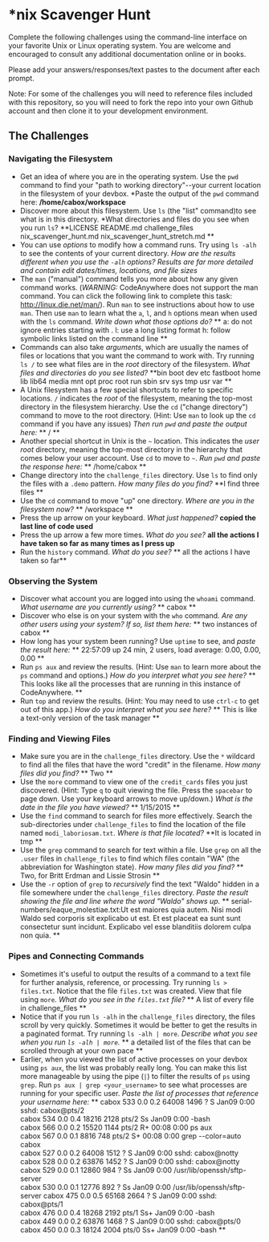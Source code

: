 # *nix Scavenger Hunt

Complete the following challenges using the command-line interface on your favorite
Unix or Linux operating system. You are welcome and encouraged to consult any
additional documentation online or in books.

Please add your answers/responses/text pastes to the document after each prompt.

Note: For some of the challenges you will need to reference files included with
this repository, so you will need to fork the repo into your own Github account
and then clone it to your development environment.

## The Challenges

### Navigating the Filesystem

* Get an idea of where you are in the operating system. Use the `pwd` command to find your "path to working directory"--your current location in the filesystem of your devbox. *Paste the output of the `pwd` command here: **/home/cabox/workspace**
* Discover more about this filesystem. Use `ls` (the "list" command)to see what is in this directory. *What directories and files do you see when you run `ls`? **LICENSE  README.md  challenge_files  nix_scavenger_hunt.md  nix_scavenger_hunt_stretch.md    **
* You can use *options* to modify how a command runs. Try using `ls -alh` to see the contents of your current directory. *How are the results different when you use the `-alh` options?  Results are far more detailed and contain edit dates/times, locations, and file sizes*
* The `man` ("manual") command tells you more about how any given command works. (*WARNING:* CodeAnywhere does not support the man command. You can click the following link to complete this task: http://linux.die.net/man/). Run `man` to see instructions about how to use `man`. Then use `man` to learn what the `a`, `l`, and `h` options mean when used with the `ls` command. *Write down what those options do?*
** a: do not ignore entries starting with .   l: use a long listing format   h: follow symbolic links listed on the command line **
* Commands can also take *arguments*, which are usually the names of files or locations that you want the command to work with. Try running `ls /` to see what files are in the *root* directory of the filesystem. *What files and directories do you see listed?* **bin  boot  dev  etc  fastboot  home  lib  lib64  media  mnt  opt  proc  root  run  sbin  srv  sys  tmp  usr  var   **
* A Unix filesystem has a few special shortcuts to refer to specific locations. `/` indicates the *root* of the filesystem, meaning the top-most directory in the filesystem hierarchy. Use the `cd` ("change directory") command to move to the root directory. (Hint: Use `man` to look up the `cd` command if you have any issues) *Then run `pwd` and paste the output here:* ** / **
* Another special shortcut in Unix is the `~` location. This indicates the *user root* directory, meaning the top-most directory in the hierarchy that comes below your user account. Use `cd` to move to `~`. *Run `pwd` and paste the response here:* ** /home/cabox **
* Change directory into the `challenge_files` directory. Use `ls` to find only the files with a `.demo` pattern. *How many files do you find?*  **I find three files **
* Use the `cd` command to move "up" one directory. *Where are you in the filesystem now?*  ** /workspace **
* Press the up arrow on your keyboard. *What just happened?*  **copied the last line of code used**
* Press the up arrow a few more times. *What do you see?*  **all the actions I have taken so far as many times as I press up**
* Run the `history` command. *What do you see?*  ** all the actions I have taken so far**

### Observing the System

* Discover what account you are logged into using the `whoami` command. *What username are you currently using?*  ** cabox **
* Discover who else is on your system with the `who` command. *Are any other users using your system? If so, list them here:* ** two instances of cabox **
* How long has your system been running? Use `uptime` to see, and *paste the result here:* ** 22:57:09 up 24 min,  2 users,  load average: 0.00, 0.00, 0.00  **
* Run `ps aux` and review the results. (Hint: Use `man` to learn more about the `ps` command and options.) *How do you interpret what you see here?* ** This looks like all the processes that are running in this instance of CodeAnywhere. **
* Run `top` and review the results. (Hint: You may need to use `ctrl-c` to get out of this app.) *How do you interpret what you see here?* ** This is like a text-only version of the task manager **

### Finding and Viewing Files

* Make sure you are in the `challenge_files` directory. Use the `*` wildcard to find all the files that have the word "credit" in the filename. *How many files did you find?*  ** Two **
* Use the `more` command to view one of the `credit_cards` files you just discovered. (Hint: Type `q` to quit viewing the file. Press the `spacebar` to page down. Use your keyboard arrows to move up/down.) *What is the date in the file you have viewed?*  ** 1/15/2015 **
* Use the `find` command to search for files more effectively. Search the sub-directories under `challenge_files` to find the location of the file named `modi_laboriosam.txt`. *Where is that file located?*  **It is located in tmp **
* Use the `grep` command to search for text within a file. Use `grep` on all the `.user` files in `challenge_files` to find which files contain "WA" (the abbreviation for Washington state). *How many files did you find?*  ** Two, for Britt Erdman and Lissie Strosin **
* Use the `-r` option of `grep` to *recursively* find the text "Waldo" hidden in a file somewhere under the `challenge_files` directory. *Paste the result showing the file and line where the word "Waldo" shows up.*  ** serial-numbers/eaque_molestiae.txt:Ut est maiores quia autem. Nisi modi Waldo sed corporis sit explicabo ut est. Et est
 placeat ea sunt sunt consectetur sunt incidunt. Explicabo vel esse blanditiis dolorem culpa non quia.  **

### Pipes and Connecting Commands

* Sometimes it's useful to output the results of a command to a text file for further analysis, reference, or processing. Try running `ls > files.txt`. Notice that the file `files.txt` was created. View that file using `more`. *What do you see in the `files.txt` file?*  ** A list of every file in challenge_files **
* Notice that if you run `ls -alh` in the `challenge_files` directory, the files scroll by very quickly. Sometimes it would be better to get the results in a paginated format. Try running `ls -alh | more`. *Describe what you see when you run `ls -alh | more`.* ** a detailed list of the files that can be scrolled through at your own pace **
* Earlier, when you viewed the list of active processes on your devbox using `ps aux`, the list was probably really long. You can make this list more manageable by using the pipe (`|`) to filter the results of `ps` using `grep`. Run `ps aux | grep <your_username>` to see what processes are running for your specific user. *Paste the list of processes that reference your username here:*
** cabox      533  0.0  0.2  64008  1496 ?        S    Jan09   0:00 sshd: cabox@pts/2                                     
cabox      534  0.0  0.4  18216  2128 pts/2    Ss   Jan09   0:00 -bash                                                 
cabox      566  0.0  0.2  15520  1144 pts/2    R+   00:08   0:00 ps aux                                                
cabox      567  0.0  0.1   8816   748 pts/2    S+   00:08   0:00 grep --color=auto cabox  
cabox      527  0.0  0.2  64008  1512 ?        S    Jan09   0:00 sshd: cabox@notty                                     
cabox      528  0.0  0.2  63876  1452 ?        S    Jan09   0:00 sshd: cabox@notty                                     
cabox      529  0.0  0.1  12860   984 ?        Ss   Jan09   0:00 /usr/lib/openssh/sftp-server                          
cabox      530  0.0  0.1  12776   892 ?        Ss   Jan09   0:00 /usr/lib/openssh/sftp-server
cabox      475  0.0  0.5  65168  2664 ?        S    Jan09   0:00 sshd: cabox@pts/1                                     
cabox      476  0.0  0.4  18268  2192 pts/1    Ss+  Jan09   0:00 -bash  
cabox      449  0.0  0.2  63876  1468 ?        S    Jan09   0:00 sshd: cabox@pts/0                                     
cabox      450  0.0  0.3  18124  2004 pts/0    Ss+  Jan09   0:00 -bash             **
